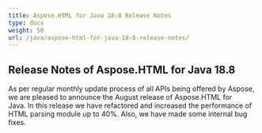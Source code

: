 ```yaml
---
title: Aspose.HTML for Java 18.8 Release Notes
type: docs
weight: 50
url: /java/aspose-html-for-java-18-8-release-notes/
---
```


## **Release Notes of Aspose.HTML for Java 18.8** ## 
As per regular monthly update process of all APIs being offered by Aspose, we are pleased to announce the August release of Aspose.HTML for Java. In this release we have refactored and increased the performance of HTML parsing module up to 40%. Also, we have made some internal bug fixes.
